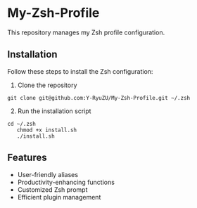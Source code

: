# My-Zsh-Profile

This repository manages my Zsh profile configuration.

## Installation

Follow these steps to install the Zsh configuration:

1. Clone the repository
```shell script
git clone git@github.com:Y-RyuZU/My-Zsh-Profile.git ~/.zsh
```

2. Run the installation script
```shell script
cd ~/.zsh
   chmod +x install.sh
   ./install.sh
```

## Features

- User-friendly aliases
- Productivity-enhancing functions
- Customized Zsh prompt
- Efficient plugin management